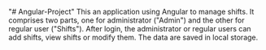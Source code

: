 "# Angular-Project" 
This an application using Angular to manage shifts. It comprises two parts, one for administrator ("Admin") and the other for regular user ("Shifts"). After login, the administrator or regular users can add shifts, view shifts or modify them. The data are saved in local storage.

